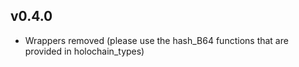 ## v0.4.0

- Wrappers removed (please use the hash_B64 functions that are provided in holochain_types)
